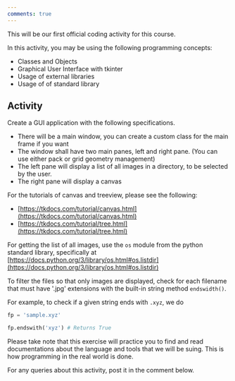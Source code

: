 ```yaml
---
comments: true
---
```


This will be our first official coding activity for this course.

In this activity, you may be using the following programming concepts:

- Classes and Objects
- Graphical User Interface with tkinter
- Usage of external libraries
- Usage of of standard library

## Activity

Create a GUI application with the following specifications.

- There will be a main window, you can create a custom class for the main frame if you want
- The window shall have two main panes, left and right pane. (You can use either pack or grid geometry management)
- The left pane will display a list of all images in a directory, to be selected by the user.
- The right pane will display a canvas

For the tutorials of canvas and treeview, please see the following:

- [https://tkdocs.com/tutorial/canvas.html](https://tkdocs.com/tutorial/canvas.html)
- [https://tkdocs.com/tutorial/tree.html](https://tkdocs.com/tutorial/tree.html)

For getting the list of all images, use the `os` module from the python standard library, specifically at
[https://docs.python.org/3/library/os.html#os.listdir](https://docs.python.org/3/library/os.html#os.listdir)

To filter the files so that only images are displayed, check for each filename that must have '.jpg' extensions with the
built-in string method `endswidth()`.

For example, to check if a given string ends with `.xyz`, we do

```py
fp = 'sample.xyz'

fp.endswith('xyz') # Returns True
```

Please take note that this exercise will practice you to find and read documentations about the language and tools
that we will be suing. This is how programming in the real world is done.

For any queries about this activity, post it in the comment below.
